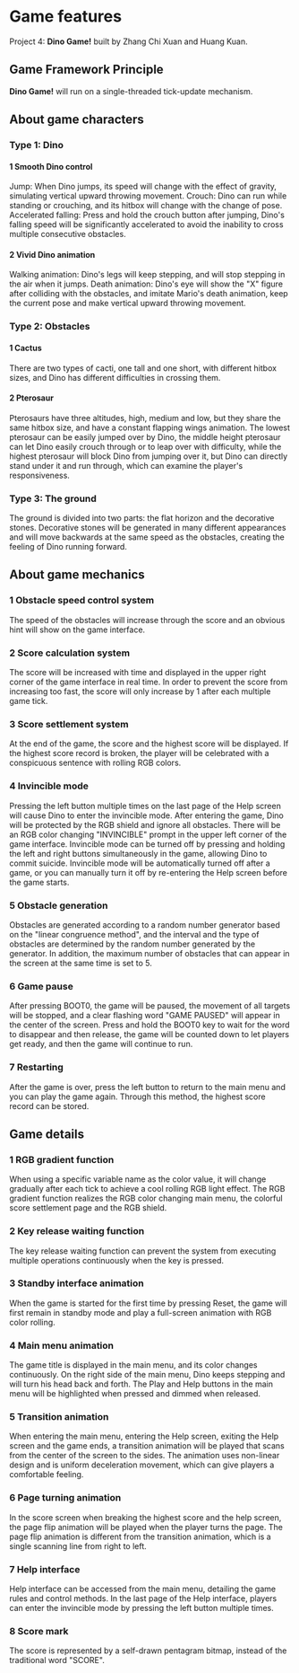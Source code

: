 # Game features

Project 4: **Dino Game!** built by Zhang Chi Xuan and Huang Kuan.

## Game Framework Principle

**Dino Game!** will run on a single-threaded tick-update mechanism.

## About game characters

### Type 1: Dino

#### 1 Smooth Dino control

Jump: When Dino jumps, its speed will change with the effect of gravity, simulating vertical upward throwing movement.
Crouch: Dino can run while standing or crouching, and its hitbox will change with the change of pose.
Accelerated falling: Press and hold the crouch button after jumping, Dino's falling speed will be significantly accelerated to avoid the inability to cross multiple consecutive obstacles.

#### 2 Vivid Dino animation

Walking animation: Dino's legs will keep stepping, and will stop stepping in the air when it jumps.
Death animation: Dino's eye will show the "X" figure after colliding with the obstacles, and imitate Mario's death animation, keep the current pose and make vertical upward throwing movement.

### Type 2: Obstacles

#### 1 Cactus

There are two types of cacti, one tall and one short, with different hitbox sizes, and Dino has different difficulties in crossing them.

#### 2 Pterosaur

Pterosaurs have three altitudes, high, medium and low, but they share the same hitbox size, and have a constant flapping wings animation.
The lowest pterosaur can be easily jumped over by Dino, the middle height pterosaur can let Dino easily crouch through or to leap over with difficulty, while the highest pterosaur will block Dino from jumping over it, but Dino can directly stand under it and run through, which can examine the player's responsiveness.

### Type 3: The ground

The ground is divided into two parts: the flat horizon and the decorative stones. Decorative stones will be generated in many different appearances and will move backwards at the same speed as the obstacles, creating the feeling of Dino running forward.

## About game mechanics

### 1 Obstacle speed control system

The speed of the obstacles will increase through the score and an obvious hint will show on the game interface.

### 2 Score calculation system

The score will be increased with time and displayed in the upper right corner of the game interface in real time. In order to prevent the score from increasing too fast, the score will only increase by 1 after each multiple game tick.

### 3 Score settlement system

At the end of the game, the score and the highest score will be displayed. If the highest score record is broken, the player will be celebrated with a conspicuous sentence with rolling RGB colors.

### 4 Invincible mode

Pressing the left button multiple times on the last page of the Help screen will cause Dino to enter the invincible mode. After entering the game, Dino will be protected by the RGB shield and ignore all obstacles. There will be an RGB color changing "INVINCIBLE" prompt in the upper left corner of the game interface. Invincible mode can be turned off by pressing and holding the left and right buttons simultaneously in the game, allowing Dino to commit suicide. Invincible mode will be automatically turned off after a game, or you can manually turn it off by re-entering the Help screen before the game starts.

### 5 Obstacle generation

Obstacles are generated according to a random number generator based on the "linear congruence method", and the interval and the type of obstacles are determined by the random number generated by the generator. In addition, the maximum number of obstacles that can appear in the screen at the same time is set to 5.

### 6 Game pause

After pressing BOOT0, the game will be paused, the movement of all targets will be stopped, and a clear flashing word "GAME PAUSED" will appear in the center of the screen. Press and hold the BOOT0 key to wait for the word to disappear and then release, the game will be counted down to let players get ready, and then the game will continue to run.

### 7 Restarting

After the game is over, press the left button to return to the main menu and you can play the game again. Through this method, the highest score record can be stored.

## Game details

### 1 RGB gradient function

When using a specific variable name as the color value, it will change gradually after each tick to achieve a cool rolling RGB light effect.
The RGB gradient function realizes the RGB color changing main menu, the colorful score settlement page and the RGB shield.

### 2 Key release waiting function

The key release waiting function can prevent the system from executing multiple operations continuously when the key is pressed.


### 3 Standby interface animation

When the game is started for the first time by pressing Reset, the game will first remain in standby mode and play a full-screen animation with RGB color rolling.

### 4 Main menu animation

The game title is displayed in the main menu, and its color changes continuously.
On the right side of the main menu, Dino keeps stepping and will turn his head back and forth.
The Play and Help buttons in the main menu will be highlighted when pressed and dimmed when released.

### 5 Transition animation

When entering the main menu, entering the Help screen, exiting the Help screen and the game ends, a transition animation will be played that scans from the center of the screen to the sides. The animation uses non-linear design and is uniform deceleration movement, which can give players a comfortable feeling.

### 6 Page turning animation

In the score screen when breaking the highest score and the help screen, the page flip animation will be played when the player turns the page. The page flip animation is different from the transition animation, which is a single scanning line from right to left.

### 7 Help interface

Help interface can be accessed from the main menu, detailing the game rules and control methods.
In the last page of the Help interface, players can enter the invincible mode by pressing the left button multiple times.

### 8 Score mark

The score is represented by a self-drawn pentagram bitmap, instead of the traditional word "SCORE".

